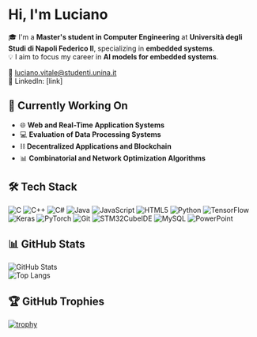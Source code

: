 #  Hi, I'm Luciano

🎓 I'm a **Master's student in Computer Engineering** at **Università degli Studi di Napoli Federico II**, specializing in **embedded systems**.  
💡 I aim to focus my career in **AI models for embedded systems**.

📧 luciano.vitale@studenti.unina.it  
💼 LinkedIn: [link] 


## 🌱 Currently Working On
- 🌐 **Web and Real-Time Application Systems**  
- 💻 **Evaluation of Data Processing Systems**  
- ⛓️ **Decentralized Applications and Blockchain**  
- 📊 **Combinatorial and Network Optimization Algorithms**


## 🛠️ Tech Stack
![C](https://img.shields.io/badge/-C-00599C?logo=c&logoColor=white&style=flat)
![C++](https://img.shields.io/badge/-C++-00599C?logo=cplusplus&logoColor=white&style=flat)
![C#](https://img.shields.io/badge/-C%23-239120?logo=c-sharp&logoColor=white&style=flat)
![Java](https://img.shields.io/badge/-Java-007396?logo=java&logoColor=white&style=flat)
![JavaScript](https://img.shields.io/badge/-JavaScript-F7DF1E?logo=javascript&logoColor=black&style=flat)
![HTML5](https://img.shields.io/badge/-HTML5-E34F26?logo=html5&logoColor=white&style=flat)
![Python](https://img.shields.io/badge/-Python-3776AB?logo=python&logoColor=white&style=flat)
![TensorFlow](https://img.shields.io/badge/-TensorFlow-FF6F00?logo=tensorflow&logoColor=white&style=flat)
![Keras](https://img.shields.io/badge/-Keras-D00000?logo=keras&logoColor=white&style=flat)
![PyTorch](https://img.shields.io/badge/-PyTorch-EE4C2C?logo=pytorch&logoColor=white&style=flat)
![Git](https://img.shields.io/badge/-Git-F05032?logo=git&logoColor=white&style=flat)
![STM32CubeIDE](https://img.shields.io/badge/-STM32CubeIDE-0072C6?style=flat)
![MySQL](https://img.shields.io/badge/-MySQL-4479A1?logo=mysql&logoColor=white&style=flat)
![PowerPoint](https://img.shields.io/badge/-PowerPoint-D24726?logo=microsoft-powerpoint&logoColor=white&style=flat)


## 📊 GitHub Stats

![GitHub Stats](https://github-readme-stats.vercel.app/api?username=llucianov&show_icons=true&theme=tokyonight)  
![Top Langs](https://github-readme-stats.vercel.app/api/top-langs/?username=llucianov&layout=compact&theme=tokyonight)  

## 🏆 GitHub Trophies

[![trophy](https://github-profile-trophy.vercel.app/?username=llucianov&theme=tokyonight&row=1&column=7)](https://github.com/ryo-ma/github-profile-trophy)


 

